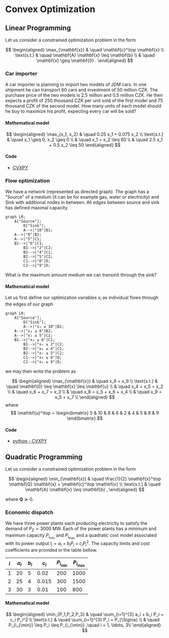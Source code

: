 # Convex Optimization

## Linear Programming

Let us consider a constrained optimization problem in the form

$$
\begin{aligned}
	\max_{\mathbf{x}} & \quad \mathbf{c}^\top \mathbf{x} \\
	\text{s.t.} & \quad \mathbf{A} \mathbf{x} \leq \mathbf{b} \\
	            & \quad \mathbf{x} \geq \mathbf{0} .
\end{aligned}
$$


### Car importer
A car importer is planning to import two models of JDM cars. In one shipment he can transport 60 cars and investment of 50 million CZK. The purchase price of the two models is 2.5 million and 0.5 million CZK. He then expects a profit of 250 thousand CZK per unit sold of the first model and 75 thousand CZK of the second model. How many units of each model should he buy to maximize his profit, expecting every car will be sold?

#### Mathematical model
$$
\begin{aligned}
	\max_{x_1, x_2} & \quad 0.25 x_1 + 0.075 x_2 \\
	\text{s.t.} & \quad x_1 \geq 0, x_2 \geq 0 \\
							& \quad x_1 + x_2 \leq 60 \\
							& \quad 2.5 x_1 + 0.5 x_2 \leq 50
\end{aligned}
$$

#### Code
- [CVXPY](car_import.py)

### Flow optimization
We have a network (represented as directed graph). The graph has a "Source" of a medium (it can be for example gas, water or electricity) and Sink with additional nodes in between. All edges between source and sink has defined maximal capacity.

```mermaid
graph LR;
    A["Source"];
		D["Sink"];
		A-->|"10"|B1;
    A-->|"8"|B2;
    A-->|"5"|C1;
    B1-->|"6"|C1;
		B1-->|"2"|C2;
		B2-->|"4"|C1;
		B2-->|"5"|C2;
		C1-->|"8"|D;
		C2-->|"9"|D;
```
What is the maximum amount medium we can transmit through the sink?

#### Mathematical model

Let us first define our optimization variables $x_i$ as individual flows through the edges of our graph

```mermaid
graph LR;
    A["Source"];
		D["Sink"];
		A-->|"x₂ ≤ 10"|B1;
    A-->|"x₃ ≤ 8"|B2;
    A-->|"x₁ ≤ 5"|C1;
    B1-->|"x₄ ≤ 6"|C1;
		B1-->|"x₅ ≤ 2"|C2;
		B2-->|"x₆ ≤ 4"|C1;
		B2-->|"x₇ ≤ 5"|C2;
		C1-->|"x₈ ≤ 8"|D;
		C2-->|"x₉ ≤ 9"|D;
```

we may then write the problem as

$$
\begin{aligned}
	\max_{\mathbf{x}} & \quad x_8 + x_9 \\
	\text{s.t.} & \quad \mathbf{0} \leq \mathbf{x} \leq \mathbf{u} \\
							& \quad x_4 + x_5 = x_2 \\
	            & \quad x_6 + x_7 = x_3 \\
	            & \quad x_8 = x_5 + x_6 + x_4 \\
	            & \quad x_9 = x_5 + x_7 \\
\end{aligned}
$$
where
$$
\mathbf{u}^\top = \begin{bmatrix} 5 & 10 & 8 & 6 & 2 & 4 & 5 & 8 & 9 \end{bmatrix}
$$

#### Code
- [python - CVXPY](flow.py)

## Quadratic Programming

Let us consider a constrained optimization problem in the form

$$
\begin{aligned}
	\min_{\mathbf{x}} & \quad \frac{1}{2} \mathbf{x}^\top \mathbf{Q} \mathbf{x} + \mathbf{c}^\top \mathbf{x} \\
	\text{s.t.} & \quad \mathbf{A} \mathbf{x} \leq \mathbf{b} ,
\end{aligned}
$$

where $\mathbf{Q} \succeq 0$.

### Economic dispatch
We have three power plants each producing electricity to satisfy the demand of $P_{\Sigma} = 3000$ MW. Each of the power plants has a minimum and maximum capacity $P_{i_{\min}}$ and $P_{i_{\max}}$ and a quadratic cost model associated with its power output $l_i = a_i + b_i P_i + c_i P_i^2$. The capacity limits and cost coefficients are provided in the table bellow.

| $i$         | $a_i$ | $b_i$ | $c_i$ | $P_{i_{\min}}$    | $P_{i_{\max}}$    |
|-------------|-------|-------|-------|-------------------|-------------------|
| 1           | 20    | 5     | 0.02  | 200               | 1000              |
| 2           | 25    | 4     | 0.015 | 300               | 1500              |
| 3           | 30    | 3     | 0.01  | 100               | 800               |

#### Mathematical model

$$
\begin{aligned}
	\min_{P_1,P_2,P_3} & \quad \sum_{i=1}^{3} a_i + b_i P_i + c_i P_i^2 \\
	\text{s.t.} & \quad \sum_{i=1}^{3} P_i = P_{\Sigma} \\
	            & \quad P_{i_{\min}} \leq P_i \leq P_{i_{\min}} ,\quad i = 1, \ldots, 3\\
\end{aligned}
$$
